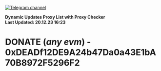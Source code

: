 [![Telegram channel](https://img.shields.io/endpoint?url=https://runkit.io/damiankrawczyk/telegram-badge/branches/master?url=https://t.me/n4z4v0d)](https://t.me/n4z4v0d) 

**Dynamic Updates Proxy List with Proxy Checker**  
**Last Updated: 20.12.23 16:23**

# DONATE (_any evm_) - 0xDEADf12DE9A24b47Da0a43E1bA70B8972F5296F2
